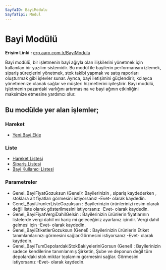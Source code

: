```yaml
---
SayfaID: BayiModulu
SayfaTipi: Modul
---
```


# Bayi Modülü

**Erişim Linki :** [erp.aaro.com.tr/BayiModulu](erp.aaro.com.tr/BayiModulu)

Bayi modülü, bir işletmenin bayi ağıyla olan ilişkilerini yönetmek için kullanılan bir yazılım sistemidir. 
Bu modül ile bayilerin performansını izlemek, sipariş süreçlerini yönetmek, stok takibi yapmak ve satış raporları oluşturmak gibi işlevler sunar. 
Ayrıca, bayi iletişimini güçlendirir, kolayca yönetmenize olanak sağlar ve müşteri hizmetlerini iyileştirir. 
Bayi modülü, işletmenin pazardaki varlığını artırmasına ve bayi ağının etkinliğini maksimize etmesine yardımcı olur.

## Bu modülde yer alan işlemler;

### Hareket

- [Yeni Bayi Ekle](../Bayi/BayiModülü.md)

### Liste

- [Hareket Listesi](../Bayi/HareketListesi.md)
- [Sipariş Listesi](../Bayi/SiparisListesi.md)
- [Bayi Kullanıcı Listesi](../Bayi/BayiKullaniciListesi.md)

### Parametreler

- Genel_BayiFiyatGozuksun (Genel): Bayilerinizin , sipariş kaydederken , stoklara ait fiyatları görmesini istiyorsanız -Evet- olarak kaydedin.
- Genel_BayiUrunlerListeGozuksun : Bayilerinizin ürünlerinizi resim olarak değil liste olarak gösterilmesini istiyorsanız -Evet- olarak kaydedin.
- Genel_BayiFiyatVergiDahilGelsin : Bayilerinizin ürünlerin fiyatlarının listelerde vergi dahil mi hariç mi geleceğiniz ayarlanız içindir. Vergi dahil gelmesi için -Evet- olarak kaydedin.
- Genel_BayiEtiketlerGozuksun (Genel) : Bayilerinizin ürünlerin Etiket tanımlamlarınızı görmesini sağlar.Görmesini istiyorsanız -Evet- olarak kaydedin.
- Genel_BayiTumDepolardakiStokBakiyeleriniGorsun (Genel) : Bayilerinizin sadece kendilerine tanımlanmış Şirketin, Şube ve deponun değil tüm depolardaki stok miktar toplamını görmesini sağlar. Görmesini istiyorsanız -Evet- olarak kaydedin.




